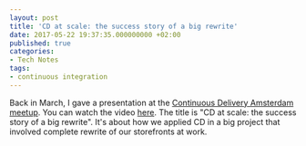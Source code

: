 ```yaml
---
layout: post
title: 'CD at scale: the success story of a big rewrite'
date: 2017-05-22 19:37:35.000000000 +02:00
published: true
categories:
- Tech Notes
tags:
- continuous integration
---
```


Back in March, I gave a presentation at the <a href="https://www.meetup.com/Continuous-Delivery-Amsterdam/" target="_blank" rel="noopener noreferrer">Continuous Delivery Amsterdam meetup</a>. You can watch the video <a href="https://www.youtube.com/watch?v=TSZEIDYCDug">here</a>. The title is "CD at scale: the success story of a big rewrite". It's about how we applied CD in a big project that involved complete rewrite of our storefronts at work.
